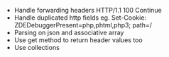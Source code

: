 - Handle forwarding headers HTTP/1.1 100 Continue
- Handle duplicated http fields eg. Set-Cookie: ZDEDebuggerPresent=php,phtml,php3; path=/
- Parsing on json and associative array
- Use get method to return header values too
- Use collections
